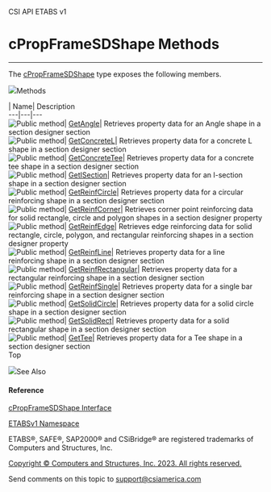 ﻿

CSI API ETABS v1

# cPropFrameSDShape Methods  
  
---  
  
The [cPropFrameSDShape](a50f9a5e-4c7d-07d5-4326-58be7b557651.htm) type exposes
the following members.

![](../icons/SectionExpanded.png)Methods

| Name| Description  
---|---|---  
![Public method](../icons/pubmethod.gif)|
[GetAngle](1f14a4c4-2600-bc56-f30d-5ea356e3673c.htm)|  Retrieves property data
for an Angle shape in a section designer section  
![Public method](../icons/pubmethod.gif)|
[GetConcreteL](f3939898-2341-8253-3547-c6fcf613e8f4.htm)|  Retrieves property
data for a concrete L shape in a section designer section  
![Public method](../icons/pubmethod.gif)|
[GetConcreteTee](ac780c4b-a5f5-c524-b6c8-52b9f58d3726.htm)|  Retrieves
property data for a concrete tee shape in a section designer section  
![Public method](../icons/pubmethod.gif)|
[GetISection](80fb72ef-65ac-1570-8235-25248dce8092.htm)|  Retrieves property
data for an I-section shape in a section designer section  
![Public method](../icons/pubmethod.gif)|
[GetReinfCircle](dd378391-716e-c79d-f851-a66a3ced857a.htm)|  Retrieves
property data for a circular reinforcing shape in a section designer section  
![Public method](../icons/pubmethod.gif)|
[GetReinfCorner](79fba1d0-4069-ad98-40fd-8292109d1e4c.htm)|  Retrieves corner
point reinforcing data for solid rectangle, circle and polygon shapes in a
section designer property  
![Public method](../icons/pubmethod.gif)|
[GetReinfEdge](b9e1d411-15f8-3851-0c10-31547b8ab6e2.htm)|  Retrieves edge
reinforcing data for solid rectangle, circle, polygon, and rectangular
reinforcing shapes in a section designer property  
![Public method](../icons/pubmethod.gif)|
[GetReinfLine](f7c2b141-7d19-546a-ae3f-e528b2893461.htm)|  Retrieves property
data for a line reinforcing shape in a section designer section  
![Public method](../icons/pubmethod.gif)|
[GetReinfRectangular](032b5301-77c8-b64f-b9e2-4bbfe58ba29a.htm)|  Retrieves
property data for a rectangular reinforcing shape in a section designer
section  
![Public method](../icons/pubmethod.gif)|
[GetReinfSingle](036f7f2b-1bf1-51b8-f291-5156509a9003.htm)|  Retrieves
property data for a single bar reinforcing shape in a section designer section  
![Public method](../icons/pubmethod.gif)|
[GetSolidCircle](73cb77fc-e928-3791-9f68-302476f9a025.htm)|  Retrieves
property data for a solid circle shape in a section designer section  
![Public method](../icons/pubmethod.gif)|
[GetSolidRect](9dd26933-e196-5a1d-8145-951c157be4ca.htm)|  Retrieves property
data for a solid rectangular shape in a section designer section  
![Public method](../icons/pubmethod.gif)|
[GetTee](01348b3c-5ffa-f1dc-769b-f14250313a57.htm)|  Retrieves property data
for a Tee shape in a section designer section  
Top

![](../icons/SectionExpanded.png)See Also

#### Reference

[cPropFrameSDShape Interface](a50f9a5e-4c7d-07d5-4326-58be7b557651.htm)

[ETABSv1 Namespace](2780f1b8-2033-5289-2298-1cdb2a7508d9.htm)

ETABS®, SAFE®, SAP2000® and CSiBridge® are registered trademarks of Computers
and Structures, Inc.  

[Copyright © Computers and Structures, Inc. 2023. All rights
reserved.](http://www.csiamerica.com)

Send comments on this topic to
[support@csiamerica.com](mailto:support%40csiamerica.com?Subject=CSI%20API%20ETABS%20v1)

